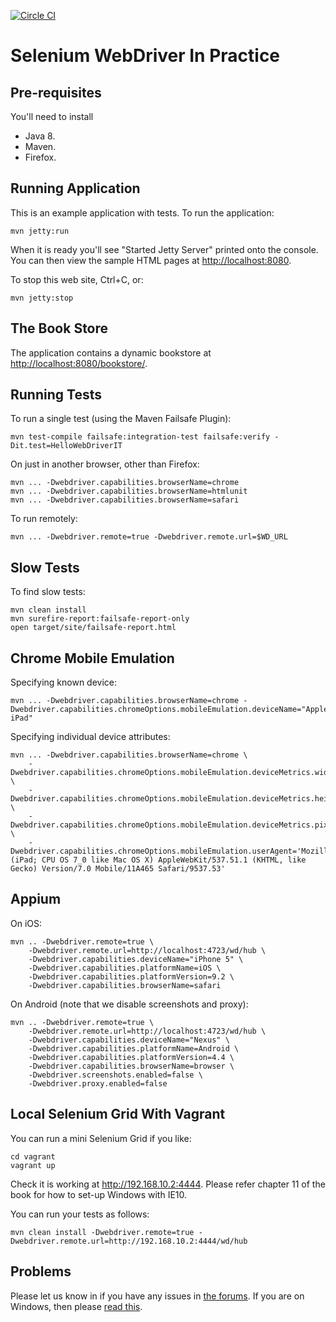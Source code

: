 [![Circle CI](https://circleci.com/gh/selenium-webdriver-in-practice/source.svg?style=svg)](https://circleci.com/gh/selenium-webdriver-in-practice/source)

# Selenium WebDriver In Practice
## Pre-requisites

You'll need to install

* Java 8.
* Maven.
* Firefox.

Running Application
---
This is an example application with tests. To run the application:

	mvn jetty:run
	
When it is ready you'll see "Started Jetty Server" printed onto the console.  You can then view the sample HTML pages at <http://localhost:8080>.

To stop this web site, Ctrl+C, or:

	mvn jetty:stop
	
The Book Store
---

The application contains a dynamic bookstore at <http://localhost:8080/bookstore/>.
	
Running Tests
---
	
To run a single test (using the Maven Failsafe Plugin):

	mvn test-compile failsafe:integration-test failsafe:verify -Dit.test=HelloWebDriverIT

On just in another browser, other than Firefox:

	mvn ... -Dwebdriver.capabilities.browserName=chrome
	mvn ... -Dwebdriver.capabilities.browserName=htmlunit
	mvn ... -Dwebdriver.capabilities.browserName=safari

To run remotely:

	mvn ... -Dwebdriver.remote=true -Dwebdriver.remote.url=$WD_URL
	
Slow Tests
---

To find slow tests:

    mvn clean install
    mvn surefire-report:failsafe-report-only
    open target/site/failsafe-report.html 
    
Chrome Mobile Emulation
---

Specifying known device:

    mvn ... -Dwebdriver.capabilities.browserName=chrome -Dwebdriver.capabilities.chromeOptions.mobileEmulation.deviceName="Apple iPad"
    
Specifying individual device attributes:

    mvn ... -Dwebdriver.capabilities.browserName=chrome \
        -Dwebdriver.capabilities.chromeOptions.mobileEmulation.deviceMetrics.width=768 \
        -Dwebdriver.capabilities.chromeOptions.mobileEmulation.deviceMetrics.height=1024 \
        -Dwebdriver.capabilities.chromeOptions.mobileEmulation.deviceMetrics.pixelRatio=2 \
        -Dwebdriver.capabilities.chromeOptions.mobileEmulation.userAgent='Mozilla/5.0 (iPad; CPU OS 7_0 like Mac OS X) AppleWebKit/537.51.1 (KHTML, like Gecko) Version/7.0 Mobile/11A465 Safari/9537.53' 
        
        
Appium
---
On iOS:

    mvn .. -Dwebdriver.remote=true \
        -Dwebdriver.remote.url=http://localhost:4723/wd/hub \
        -Dwebdriver.capabilities.deviceName="iPhone 5" \
        -Dwebdriver.capabilities.platformName=iOS \
        -Dwebdriver.capabilities.platformVersion=9.2 \
        -Dwebdriver.capabilities.browserName=safari

On Android (note that we disable screenshots and proxy):

    mvn .. -Dwebdriver.remote=true \
        -Dwebdriver.remote.url=http://localhost:4723/wd/hub \
        -Dwebdriver.capabilities.deviceName="Nexus" \
        -Dwebdriver.capabilities.platformName=Android \
        -Dwebdriver.capabilities.platformVersion=4.4 \
        -Dwebdriver.capabilities.browserName=browser \
        -Dwebdriver.screenshots.enabled=false \
        -Dwebdriver.proxy.enabled=false

Local Selenium Grid With Vagrant
---

You can run a mini Selenium Grid if you like:

    cd vagrant
    vagrant up 
    
Check it is working at <http://192.168.10.2:4444>. Please refer chapter 11 of the book for how to set-up Windows with IE10.

You can run your tests as follows:

    mvn clean install -Dwebdriver.remote=true -Dwebdriver.remote.url=http://192.168.10.2:4444/wd/hub

Problems
---
Please let us know in if you have any issues in [the forums](https://forums.manning.com/forums/selenium-webdriver-in-practice). If you are on Windows, then please [read this](https://forums.manning.com/posts/list/36669.page).
